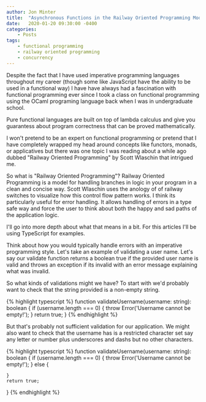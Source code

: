 ```yaml
---
author: Jon Minter
title:  "Asynchronous Functions in the Railway Oriented Programming Model"
date:   2020-01-20 09:30:00 -0400
categories:
    - Posts
tags:
    - functional programming
    - railway oriented programming
    - concurrency
---
```

Despite the fact that I have used imperative programming languages throughout my career (though some like JavaScript have the ability to be used in a functional way) I have have always had a fascination with functional programming ever since I took a class on functional programming using the OCaml programing language back when I was in undergraduate school.

Pure functional languages are built on top of lambda calculus and give you guarantess about program correctness that can be proved mathematically.

I won't pretend to be an expert on functional programming or pretend that I have completely wrapped my head around concepts like functors, monads, or applicatives but there was one topic I was reading about a while ago dubbed "Railway Oriented Programming" by Scott Wlaschin that intrigued me.

So what is "Railway Oriented Programming"? Railway Oriented Programming is a model for handling branches in logic in your program in a clean and concise way. Scott Wlaschin uses the anology of of railway switches to visualize how this control flow pattern works. I think its particularly useful for error handling. It allows handling of errors in a type safe way and force the user to think about both the happy and sad paths of the application logic.

I'll go into more depth about what that means in a bit. For this articles I'll be using TypeScript for examples.

Think about how you would typically handle errors with an imperative programming style. Let's take an example of validating a user name. Let's say our validate function returns a boolean true if the provided user name is valid and throws an exception if its invalid with an error message explaining what was invalid.

So what kinds of validations might we have? To start with we'd probably want to check that the string provided is a non-empty string.

{% highlight typescript %}
function validateUsername(username: string): boolean {
    if (username.length === 0) {
        throw Error('Username cannot be empty!');
    }
    return true;
}
{% endhighlight %}

But that's probably not sufficient validation for our application. We might also want to check that the username has is a restricted character set say any letter or number plus underscores and dashs but no other characters.

{% highlight typescript %}
function validateUsername(username: string): boolean {
    if (username.length === 0) {
        throw Error('Username cannot be empty!');
    } else {

    }
    return true;
}
{% endhighlight %}


